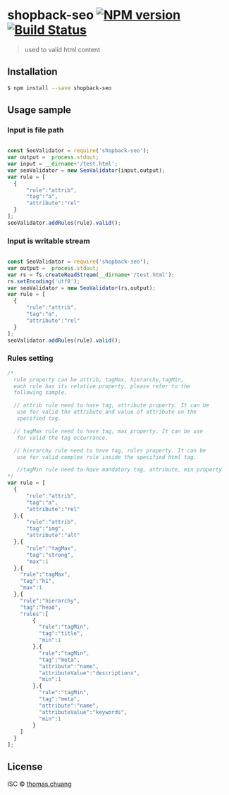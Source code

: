 # shopback-seo [![NPM version](https://badge.fury.io/js/shopback-seo.svg)](https://npmjs.org/package/shopback-seo) [![Build Status](https://travis-ci.org/walleat/shopback-seo.svg?branch=master)](https://travis-ci.org/walleat/shopback-seo)

> used to valid html content

## Installation

```sh
$ npm install --save shopback-seo
```

## Usage sample

### Input is file path
```js

const SeoValidator = require('shopback-seo');
var output =  process.stdout;
var input = __dirname+'/test.html';
var seoValidator = new SeoValidator(input,output);
var rule = [
  {
      "rule":"attrib",
      "tag":"a",
      "attribute":"rel"
  }
];
seoValidator.addRules(rule).valid();

```

### Input is writable stream
```js

const SeoValidator = require('shopback-seo');
var output =  process.stdout;
var rs = fs.createReadStream(__dirname+'/test.html');
rs.setEncoding('utf8');
var seoValidator = new SeoValidator(rs,output);
var rule = [
  {
      "rule":"attrib",
      "tag":"a",
      "attribute":"rel"
  }
];
seoValidator.addRules(rule).valid();

```

### Rules setting
``` js
/*
  rule property can be attrib, tagMax, hierarchy,tagMin,
  each rule has its relative property, please refer to the
  following sample.

  // attrib rule need to have tag, attribute property. It can be
   use for valid the attribute and value of attribute on the
   specified tag.

  // tagMax rule need to have tag, max property. It can be use
   for valid the tag occurrance.

  // hierarchy rule need to have tag, rules property. It can be
   use for valid complex rule inside the specified html tag.

   //tagMin rule need to have mandatory tag, attribute, min property
*/
var rule = [
  {
      "rule":"attrib",
      "tag":"a",
      "attribute":"rel"
  },{
      "rule":"attrib",
      "tag":"img",
      "attribute":"alt"
  },{
      "rule":"tagMax",
      "tag":"strong",
      "max":1
  },{
    "rule":"tagMax",
    "tag":"h1",
    "max":1
  },{
    "rule":"hierarchy",
    "tag":"head",
    "rules":[
        {
          "rule":"tagMin",
          "tag":"title",
          "min":1
        },{
          "rule":"tagMin",
          "tag":"meta",
          "attribute":"name",
          "attributeValue":"descriptions",
          "min":1
        },{
          "rule":"tagMin",
          "tag":"meta",
          "attribute":"name",
          "attributeValue":"keywords",
          "min":1
        }
    ]
  }
];

```

## License

ISC © [thomas.chuang]()
